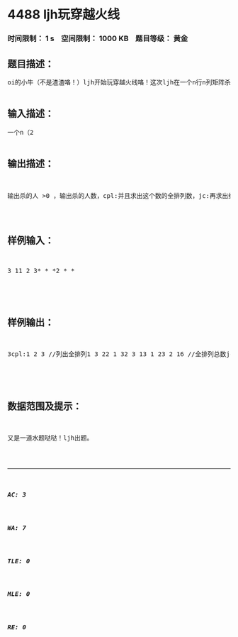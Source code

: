 # 4488 ljh玩穿越火线   
### 时间限制： 1 s&nbsp;&nbsp;&nbsp;&nbsp;空间限制： 1000 KB&nbsp;&nbsp;&nbsp;&nbsp;题目等级： 黄金  
## 题目描述：  

<pre>
oi的小牛（不是渣渣咯！）ljh开始玩穿越火线咯！这次ljh在一个n行n列矩阵杀敌（2<n<10）ljh在矩阵每个碰到的数量就是ljh遇到的敌人，而ljh可以一击秒杀（好强的样子TOT）。但是如果在矩阵碰到*，ljh会减掉k个人头，如果碰到+,ljh将当前的人头翻倍（好牛啊！）。如果杀的人 >0 ，输出杀的人数。如果杀的人 1<&&<=5,列出这个数所有全排列，并且求出全排列总数，再求出全排列总数的阶乘。如果杀得人 <0,输出-1.如果杀的人 =0，输出"ljh,loser!"。  

</pre>
  
  
## 输入描述：  

<pre>
一个n（2<n<=10）,一个k(2<k<=100)输入一个n*n的矩阵  

</pre>
  
  
## 输出描述：  

<pre>
输出杀的人 >0 ，输出杀的人数，cpl:并且求出这个数的全排列数，jc:再求出组合数的阶乘。
</pre>
  
  
## 样例输入：  

<pre>
3 11 2 3* * *2 * *  

</pre>
  
  
## 样例输出：  

<pre>
3cpl:1 2 3 //列出全排列1 3 22 1 32 3 13 1 23 2 16 //全排列总数jc:  720 //阶乘  

</pre>
  
  
## 数据范围及提示：  

<pre>
又是一道水题哒哒！ljh出题。
</pre>
  
  
***  

##### AC: 3  
##### WA: 7  
##### TLE: 0  
##### MLE: 0  
##### RE: 0  
